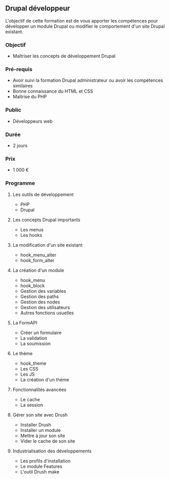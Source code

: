 ## Drupal développeur

L'objectif de cette formation est de vous apporter les compétences pour développer un module Drupal ou modifier le comportement d'un site Drupal existant.

### Objectif
   * Maîtriser les concepts de développement Drupal

### Pré-requis
   * Avoir suivi la formation Drupal administrateur ou avoir les compétences similaires
   * Bonne connaissance du HTML et CSS
   * Maîtrise du PHP

### Public
  * Développeurs web

### Durée
* 2 jours

### Prix
* 1 000 €

### Programme
1. Les outils de développement
    * PHP
    * Drupal

2. Les concepts Drupal importants
    * Les menus
    * Les hooks

3. La modification d'un site existant
    * hook_menu_alter
    * hook_form_alter

4. La création d'un module
    * hook_menu
    * hook_block
    * Gestion des variables
    * Gestion des paths
    * Gestion des nodes
    * Gestion des utilisateurs
    * Autres fonctions usuelles

5. La FormAPI
    * Créer un formulaire
    * La validation
    * La soumission

6. Le thème
    * hook_theme
    * Les CSS
    * Les JS
    * La création d'un thème

7. Fonctionnalités avancées
    * Le cache
    * La session

8. Gérer son site avec Drush
    * Installer Drush
    * Installer un module
    * Mettre à jour son site
    * Vider le cache de son site

9. Industrialisation des développements
    * Les profils d'installation
    * Le module Features
    * L'outil Drush make
